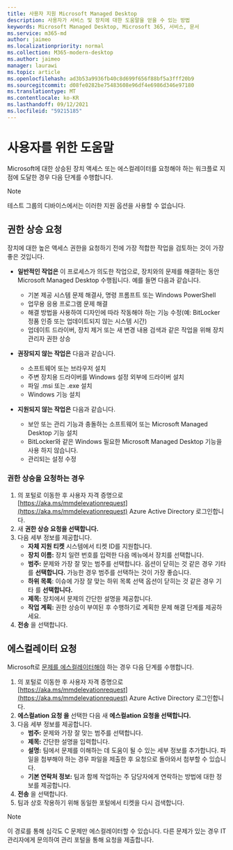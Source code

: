 ```yaml
---
title: 사용자 지원 Microsoft Managed Desktop
description: 사용자가 서비스 및 장치에 대한 도움말을 얻을 수 있는 방법
keywords: Microsoft Managed Desktop, Microsoft 365, 서비스, 문서
ms.service: m365-md
author: jaimeo
ms.localizationpriority: normal
ms.collection: M365-modern-desktop
ms.author: jaimeo
manager: laurawi
ms.topic: article
ms.openlocfilehash: ad3b53a9936fb40c8d699f656f88bf5a3fff20b9
ms.sourcegitcommit: d08fe0282be75483608e96df4e6986d346e97180
ms.translationtype: MT
ms.contentlocale: ko-KR
ms.lasthandoff: 09/12/2021
ms.locfileid: "59215185"
---
```

# <a name="getting-help-for-users"></a>사용자를 위한 도움말

Microsoft에 대한 상승된 장치 [](../service-description/user-support.md) 액세스 또는 에스컬레이터를 요청해야 하는 워크플로 지점에 도달한 경우 다음 단계를 수행합니다.
 
>[!NOTE]
>테스트 그룹의 디바이스에서는 이러한 지원 옵션을 사용할 수 없습니다.

## <a name="elevation-requests"></a>권한 상승 요청

장치에 대한 높은 액세스 권한을 요청하기 전에 가장 적합한 작업을 검토하는 것이 가장 좋은 것입니다.

- **일반적인 작업은** 이 프로세스가 의도한 작업으로, 장치와의 문제를 해결하는 동안 Microsoft Managed Desktop 수행됩니다. 예를 들면 다음과 같습니다.
    - 기본 제공 시스템 문제 해결사, 명령 프롬프트 또는 Windows PowerShell
    - 업무용 응용 프로그램 문제 해결
    - 해결 방법을 사용하여 디자인에 따라 작동해야 하는 기능 수정(예: BitLocker 정품 인증 또는 업데이트되지 않는 시스템 시간)
    - 업데이트 드라이버, 장치 제거 또는 새 변경 내용 검색과 같은 작업을 위해 장치 관리자 권한 상승

- **권장되지 않는 작업은** 다음과 같습니다.
    - 소프트웨어 또는 브라우저 설치
    - 주변 장치용 드라이버를 Windows 설정 외부에 드라이버 설치
    - 파일 .msi 또는 .exe 설치
    - Windows 기능 설치

- **지원되지 않는 작업은** 다음과 같습니다.
    - 보안 또는 관리 기능과 충돌하는 소프트웨어 또는 Microsoft Managed Desktop 기능 설치
    - BitLocker와 같은 Windows 필요한 Microsoft Managed Desktop 기능을 사용 하지 않습니다.
    - 관리되는 설정 수정

### <a name="to-request-elevation"></a>권한 상승을 요청하는 경우

1. 의 포털로 이동한 후 사용자 자격 증명으로 [https://aka.ms/mmdelevationrequest](https://aka.ms/mmdelevationrequest) Azure Active Directory 로그인합니다.
2. 새 **권한 상승 요청을 선택합니다.**
3. 다음 세부 정보를 제공합니다.
    - **자체 지원 티켓** 시스템에서 티켓 ID를 지원합니다.
    - **장치 이름:** 장치 일련 번호를 입력한 다음 메뉴에서 장치를 선택합니다.
    - **범주:** 문제와 가장 잘 맞는 범주를 선택합니다. 옵션이 닫히는 것 같은 경우 기타 를 **선택합니다.** 가능한 경우 범주를 선택하는 것이 가장 좋습니다.
    - **하위 목록**: 이슈에 가장 잘 맞는 하위 목록 선택 옵션이 닫히는 것 같은 경우 기타 를 **선택합니다.**
    - **제목:** 장치에서 문제의 간단한 설명을 제공합니다.
    - **작업 계획:** 권한 상승이 부여된 후 수행하기로 계획한 문제 해결 단계를 제공하세요. 
4. **전송** 을 선택합니다.


## <a name="escalation-requests"></a>에스컬레이터 요청


Microsoft로 [문제를 에스컬레이터해야](../service-description/user-support.md#escalation-portal) 하는 경우 다음 단계를 수행합니다.

1. 의 포털로 이동한 후 사용자 자격 증명으로 [https://aka.ms/mmdelevationrequest](https://aka.ms/mmdelevationrequest) Azure Active Directory 로그인합니다.
2. **에스컬ation 요청 을** 선택한 다음 새 **에스컬ation 요청을 선택합니다.**
3. 다음 세부 정보를 제공합니다.
    - **범주:** 문제와 가장 잘 맞는 범주를 선택합니다.
    - **제목:** 간단한 설명을 입력합니다.
    - **설명:** 팀에서 문제를 이해하는 데 도움이 될 수 있는 세부 정보를 추가합니다. 파일을 첨부해야 하는 경우 파일을 제출한 후 요청으로 돌아와서 첨부할 수 있습니다.
    - **기본 연락처 정보:** 팀과 함께 작업하는 주 담당자에게 연락하는 방법에 대한 정보를 제공합니다.
4. **전송** 을 선택합니다.
5. 팀과 상호 작용하기 위해 동일한 포털에서 티켓을 다시 검색합니다.

> [!NOTE]
> 이 경로를 통해 심각도 C 문제만 에스컬레이터할 수 있습니다. 다른 문제가 있는 경우 IT 관리자에게 문의하여 관리 포털을 통해 요청을 제출합니다.
